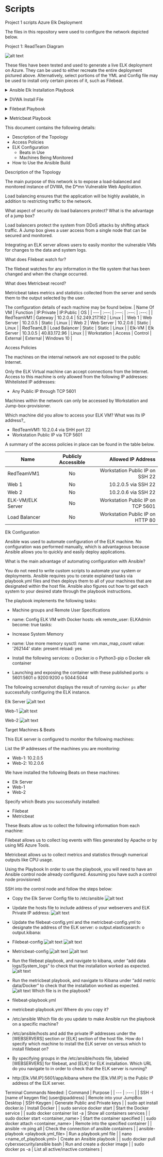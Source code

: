 # Scripts
Project 1 scripts
Azure Elk Deployment

The files in this repository were used to configure the network depicted below.

Project 1: ReadTeam Diagram

 ![alt text](https://github.com/juliexo/Scripts/blob/main/diagrams/Red_Team_Diagram.png)

These files have been tested and used to generate a live ELK deployment on Azure. They can be used to either recreate the entire deployment pictured above. Alternatively, select portions of the YML and Config file may be used to install only certain pieces of it, such as Filebeat.

<p>
  <details>
    <summary>Ansible Elk Installation Playbook</summary>
<pre><code>---
- name: Configure ELK
  hosts: elk
  remote_user: ELKAdmin
  become: True
  tasks:

  - name: use more memory
    sysctl:
      name: vm.max_map_count
      value: "262144"
      state: present
      reload: yes

  - name: docker.io
    apt:
      update_cache: yes
      name: docker.io
      state: present

  - name: Install pip3
    apt:
      force_apt_get: yes
      name: python3-pip
      state: present

  - name: install python module
    pip:
      name: docker
      state: present

  - name: elk container
    docker_container:
      name: elk
      image: sebp/elk:761
      state: started
      restart_policy: always
      published_ports:
                - 5601:5601
                - 9200:9200
                - 5044:5044

  - name: Enable service docker on boot
    systemd:
      name: docker
      enabled: yes
</code></pre>


  </details>
  </p>
  

<p>
 <details>
  <summary>DVWA Install File</summary>
  <pre><code>---
- name: Config Web VM with Docker
  hosts: webservers
  become: true
  tasks:
  - name: docker.io
    apt:
      force_apt_get: yes
      update_cache: yes
      name: docker.io
      state: present

  - name: Install pip3
    apt:
      force_apt_get: yes
      name: python3-pip
      state: present

  - name: Install Docker python module
    pip:
      name: docker
      state: present
  - name: download and launch a docker web container
    docker_container:
      name: dvwa
      image: cyberxsecurity/dvwa
      state: started
      restart_policy: always
      published_ports: 80:80

  - name: Enable docker service
    systemd:
      name: docker
      enabled: yes
      </code></pre>
 </details>
 </p>
 
 
<p>
 <details>
  <summary>Filebeat Playbook</summary>
<pre><code>---
- name: Installing and Launch Filebeat
  hosts: webservers
  become: yes
  tasks:

  - name: Download filebeat .deb file
    command: curl -L -O https://artifacts.elastic.co/downloads/beats/filebeat/filebeat-7.4.0-amd64.deb

  - name: Install filebeat .deb
    command: dpkg -i filebeat-7.4.0-amd64.deb

  - name: Drop in filebeat.yml
    copy:
      src: /etc/ansible/filebeat-config.yml
      dest: /etc/filebeat/filebeat.yml


  - name: Enable and Configure System Module
    command: filebeat modules enable system

  - name: Setup filebeat
    command: filebeat setup

  - name: Start filebeat service
    command: service filebeat start

  - name: Enable service filebeat on boot
    systemd:
      name: filebeat
      enabled: yes
      </code></pre>
 </details>
 </p>
 
 <p>
 <details>
  <summary>Metricbeat Playbook</summary>
<pre><code>---
- name: Install metric beat
  hosts: webservers
  become: true
  tasks:

  - name: Download metricbeat
    command: curl -L -O https://artifacts.elastic.co/downloads/beats/metricbeat/metricbeat-7.4.0-amd64.deb

    # Use command module
  - name: install metricbeat
    command: dpkg -i metricbeat-7.4.0-amd64.deb

    # Use copy module
  - name: drop in metricbeat config
    copy:
      src: /etc/ansible/metricbeat-config.yml
      dest: /etc/metricbeat/metricbeat.yml

    # Use command module
  - name: enable and configure docker module for metric beat
    command: metricbeat modules enable docker

    # Use command module
  - name: setup metric beat
    command: metricbeat setup

    # Use command module
  - name: start metric beat
    command: service metricbeat start

    # Use systemd module
  - name: Enable service metricbeat on boot
    systemd:
      name: metricbeat
      enabled: yes
      </code></pre>
 </details>
 </p>
 
This document contains the following details:
- Description of the Topology
- Access Policies
- ELK Configuration
  - Beats in Use
  - Machines Being Monitored
- How to Use the Ansible Build


Description of the Topology

The main purpose of this network is to expose a load-balanced and monitored instance of DVWA, the D*mn Vulnerable Web Application.

Load balancing ensures that the application will be highly available, in addition to restricting traffic to the network.

What aspect of security do load balancers protect? What is the advantage of a jump box?

Load balancers protect the system from DDoS attacks by shifting attack traffic.  A Jump box gives a user access from a single node that can be secured and monitored.


Integrating an ELK server allows users to easily monitor the vulnerable VMs for changes to the data and system logs.

What does Filebeat watch for?

The filebeat watches for any information in the file system that has been changed and when the change occurred.

What does Metricbeat record?

Metricbeat takes metrics and statistics collected from the server and sends them to the output selected by the user.

The configuration details of each machine may be found below.
| Name Of VM | Function | IP:Private | IP:Public |	OS |
| --- | :---: | :---: | :---: | :---: |
| RedTeamVM1 |	Gateway |	10.2.0.4 |	52.249.217.162 | Linux |
| Web 1 | Web Server	| 10.2.0.5	| Static	| Linux |
| Web 2 | Web Server	| 10.2.0.6	| Static	| Linux |
| RedTeamLB | Load Balancer | Static | Static	| Linux |
| Elk-VM |	Elk Server |	10.3.0.5 |	40.83.172.96 |	Linux |
| Workstation	| Access | Control	| External	| External	| Windows 10 |





Access Policies 

The machines on the internal network are not exposed to the public Internet. 

Only the ELK Virtual machine can accept connections from the Internet. Access to this machine is only allowed from the following IP addresses:
Whitelisted IP addresses:

-	Any Public IP through TCP 5601

Machines within the network can only be accessed by Workstation and Jump-box-provisioner.

Which machine did you allow to access your ELK VM? What was its IP address?_

-	RedTeamVM1: 10.2.0.4 via SHH port 22
-	Workstation Public IP via TCP 5601

A summary of the access policies in place can be found in the table below.

| Name |	Publicly Accessible |	Allowed IP Address |
| --- | :---: | ---: |
| RedTeamVM1	| No	| Workstation Public IP on SSH 22 |
| Web 1 |	No	| 10.2.0.5 via SSH 22 |
| Web 2 |	No |	10.2.0.6 via SSH 22 |
| ELK-VM/ELK Server	| No	| Workstation Public IP on TCP 5601 |
| Load Balancer	| No |	Workstation Public IP on HTTP 80 |

Elk Configuration

Ansible was used to automate configuration of the ELK machine. No configuration was performed manually, which is advantageous because Ansible allows you to quickly and easily deploy applications. 

What is the main advantage of automating configuration with Ansible?

You do not need to write custom scripts to automate your system or deployments. Ansible requires you to cerate explained tasks via playbook.yml files and then deploys them to all of your machines that are designated within the host file. Ansible also figures out how to get each system to your desired state through the playbook instructions.



The playbook implements the following tasks:

-	Machine groups and Remote User Specifications 

-  name: Config ELK VM with Docker
  	  hosts: elk
  	  remote_user: ELKAdmin
  	  become: true
      tasks:

-	Increase System Memory

-  name: Use more memory
    sysctl:
    name: vm.max_map_count
    value: '262144'
    state: present
    reload: yes

-	Install the following services:
o	Docker.io
o	Python3-pip
o	Docker elk container
-	Launching and exposing the container with these published ports:
o	5601:5601
o	9200:9200
o	5044:5044

The following screenshot displays the result of running `docker ps` after successfully configuring the ELK instance.

Elk Server
![alt text](https://github.com/juliexo/Scripts/blob/main/images/ELKServerScreenshot.png)  

Web-1
![alt text](https://github.com/juliexo/Scripts/blob/main/images/Web1Screenshot.png)
 

Web-2
![alt text](https://github.com/juliexo/Scripts/blob/main/images/Web2Screenshot.png)




Target Machines & Beats

This ELK server is configured to monitor the following machines:

List the IP addresses of the machines you are monitoring:

-	Web-1: 10.2.0.5
-	Web-2: 10.2.0.6

We have installed the following Beats on these machines:

-	Elk Server
-	Web-1
-	Web-2

Specify which Beats you successfully installed:

-	Filebeat
-	Metricbeat

These Beats allow us to collect the following information from each machine:

Filebeat allows us to collect log events with files generated by Apache or by using MS Azure Tools.

Metricbeat allows us to collect metrics and statistics through numerical outputs like CPU usage.

Using the Playbook
In order to use the playbook, you will need to have an Ansible control node already configured. Assuming you have such a control node provisioned: 

SSH into the control node and follow the steps below:

-	Copy the Elk Server Config file to /etc/ansible
![alt text](https://github.com/juliexo/Scripts/blob/main/images/ELKList.png)


-	Update the hosts file to include address of your webservers and ELK Private IP address:
![alt text](https://github.com/juliexo/Scripts/blob/main/images/Hostfile.png)

-	Update the filebeat-config.yml and the metricbeat-config.yml to designate the address of the ELK server:
o	output.elasticsearch:
o	output.kibana:

-	Filebeat-config 
![alt text](https://github.com/juliexo/Scripts/blob/main/images/filebeatconfig.png)
![alt text](https://github.com/juliexo/Scripts/blob/main/images/filebeatconfig2.png)




-	Metricbeat-config
![alt text](https://github.com/juliexo/Scripts/blob/main/images/metricbeatconfig.png)
![alt text](https://github.com/juliexo/Scripts/blob/main/images/metricbeatconfig2.png) 

-	Run the filebeat playbook, and navigate to kibana, under “add data logs/System_logs” to check that the installation worked as expected.  
![alt text](https://github.com/juliexo/Scripts/blob/main/images/modulestatus.png)
-	Run the metricbeat playbook, and navigate to Kibana under “add metric data/Docker” to check that the installation worked as expected.  
![alt text](https://github.com/juliexo/Scripts/blob/main/images/modulestatus2.png)
Which file is in the playbook?
-	filebeat-playbook.yml
-	metricbeat-playbook.yml
Where do you copy it?
-	/etc/ansible
Which file do you update to make Ansible run the playbook on a specific machine?
-	/etc/ansible/hosts and add the private IP addresses under the [WEBSERVERS] section or [ELK] section of the host file.
How do I specify which machine to install the ELK server on versus which to install filebeat on?
-	By specifying groups in the /etc/ansible/hosts file, labeled [WEBSERVERS] for filebeat, and [ELK] for ELK installation.
Which URL do you navigate to in order to check that the ELK server is running?
-	http:[Elk.VM.IP]:5601/app/kibana where the [Elk.VM.IP] is the Public IP address of the ELK server.

Terminal Commands Needed:
| Command |	Purpose |
| --- | :---: |
| SSH -I [name of keygen file] (user@ipaddress) |	Remote into your JumpBox Desktop
| SSH-Keygen	| Generate Public and Private keys |
| sudo apt install docker.io |	Install Docker |
| sudo service docker start |	Start the Docker service |
| sudo docker container list -a	| Show all containers services |
| sudo docker start <container_name> |	Start the container specified |
| sudo docker attach <container_name>	| Remote into the specified container |
| ansible -m ping all	| Check the connection of ansible containers |
| ansible-playbook <playbook.yml_file>	| Run a playbook.yml file |
| nano <name_of_playbook.yml>	| Create an Ansible playbook |
| sudo docker pull cyberxsecurity/ansible bash	| Run and create a docker image |
| sudo docker ps -a | List all active/inactive containers |


